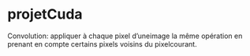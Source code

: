 # projetCuda
Convolution: appliquer à chaque pixel d’uneimage la même opération en prenant en compte certains pixels voisins du pixelcourant.
